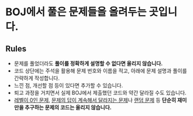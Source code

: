 # BOJ에서 풀은 문제들을 올려두는 곳입니다.
## Rules

- 문제를 풀었더라도 **풀이를 정확하게 설명할 수 없다면 올리지 않습니다.**
- 코드 상단에는 주석을 활용해 문제 번호와 이름을 적고, 아래에 문제 설명과 풀이를 간략하게 작성합니다.
- 느낀 점, 개선할 점 등이 있다면 추가할 수 있습니다.
- 퇴고 과정을 거치면서 실제 BOJ에서 제출했던 코드와 약간 달라질 수도 있습니다.
- [레벨이 0인 문제](https://www.acmicpc.net/problem/1237), [문제의 답이 계속해서 달라지는 문제](https://www.acmicpc.net/problem/10699)나 [랜덤 문제](https://www.acmicpc.net/problem/10943) 등 **단순히 재미만을 추구하는 문제의 코드는 올리지 않습니다.**
